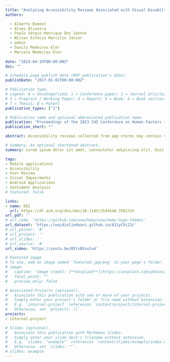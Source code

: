 ```yaml
---
title: "Analyzing Accessibility Reviews Associated with Visual Disabilities or Eye Conditions"
authors:

  - Alberto Dumont 
  - Alves Oliveira
  - Paulo Sérgio Henrique Dos Santos
  - Wilson Estécio Marcílio Júnior
  - admin
  - Danilo Medeiros Eler
  - Marcelo Medeiros Eler
  
date: "2023-04-19T00:00:00Z"
doi: ""

# Schedule page publish date (NOT publication's date).
publishDate: "2017-01-01T00:00:00Z"

# Publication type.
# Legend: 0 = Uncategorized; 1 = Conference paper; 2 = Journal article;
# 3 = Preprint / Working Paper; 4 = Report; 5 = Book; 6 = Book section;
# 7 = Thesis; 8 = Patent
publication_types: ["1"]

# Publication name and optional abbreviated publication name.
publication: "Proceedings of the 2023 CHI Conference on Human Factors in Computing Systems"
publication_short: ""

abstract: Accessibility reviews collected from app stores may contain valuable information for improving apps accessibility. Recent studies have presented insightful information on accessibility reviews, but they were based on small datasets and focused on general accessibility concerns. In this paper, we analyzed accessibility reviews that report issues affecting users with visual disabilities or conditions. Such reviews were identified based on selection criteria applied over 179,519,598 reviews of popular apps on the Google Play Store. Our results show that only 0,003% of user reviews mention visual disabilities or conditions; accessibility reviews are associated with 36 visual disabilities or eye conditions; many users do not give precise feedback and refer to their disability using generic terms; accessibility reviews can be grouped into general topics of concerns related to different types of disabilities;

# Summary. An optional shortened abstract.
summary: Lorem ipsum dolor sit amet, consectetur adipiscing elit. Duis posuere tellus ac convallis placerat. Proin tincidunt magna sed ex sollicitudin condimentum.

tags:
- Mobile applications
- Accessibility
- User Review
- Visual Impairments
- Android Applications
- Sentiment Analysis
# featured: false

links:
- name: DOI
  url: https://dl.acm.org/doi/abs/10.1145/3544548.3581315
url_pdf: ''
# url_code: 'https://github.com/wowchemy/wowchemy-hugo-themes'
url_dataset: 'https://wajdialjedaani.github.io/A11yChi23/'
# url_poster: '#'
# url_project: ''
# url_slides: ''
# url_source: '#'
url_video: 'https://youtu.be/MItsBSsulu4'

# Featured image
# To use, add an image named `featured.jpg/png` to your page's folder. 
# image:
#   caption: 'Image credit: [**Unsplash**](https://unsplash.com/photos/s9CC2SKySJM)'
#   focal_point: ""
#   preview_only: false

# Associated Projects (optional).
#   Associate this publication with one or more of your projects.
#   Simply enter your project's folder or file name without extension.
#   E.g. `internal-project` references `content/project/internal-project/index.md`.
#   Otherwise, set `projects: []`.
projects:
- internal-project

# Slides (optional).
#   Associate this publication with Markdown slides.
#   Simply enter your slide deck's filename without extension.
#   E.g. `slides: "example"` references `content/slides/example/index.md`.
#   Otherwise, set `slides: ""`.
# slides: example
---
```


<!-- {{% callout note %}}
Create your slides in Markdown - click the *Slides* button to check out the example.
{{% /callout %}}

Supplementary notes can be added here, including [code, math, and images](https://wowchemy.com/docs/writing-markdown-latex/). -->

